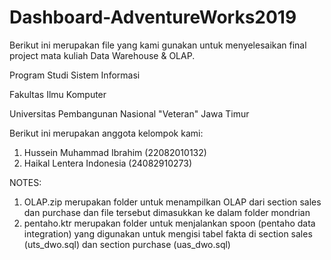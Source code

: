 # Dashboard-AdventureWorks2019
Berikut ini merupakan file yang kami gunakan untuk menyelesaikan final project mata kuliah Data Warehouse &amp; OLAP.

Program Studi Sistem Informasi

Fakultas Ilmu Komputer

Universitas Pembangunan Nasional "Veteran" Jawa Timur

Berikut ini merupakan anggota kelompok kami:
1. Hussein Muhammad Ibrahim (22082010132)
2. Haikal Lentera Indonesia (24082910273)


NOTES:
1. OLAP.zip merupakan folder untuk menampilkan OLAP dari section sales dan purchase dan file tersebut dimasukkan ke dalam folder mondrian
2. pentaho.ktr merupakan folder untuk menjalankan spoon (pentaho data integration) yang digunakan untuk mengisi tabel fakta di section sales (uts_dwo.sql) dan section purchase (uas_dwo.sql) 

